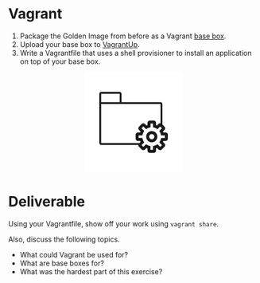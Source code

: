 # Vagrant

 1. Package the Golden Image from before as a Vagrant [base box](https://www.vagrantup.com/docs/virtualbox/boxes.html).
 2. Upload your base box to [VagrantUp](https://app.vagrantup.com/).
 3. Write a Vagrantfile that uses a shell provisioner to install an application on top of your base box.

<center>

  ![](img2/config.svg ':size=125px')

</center>

# Deliverable

Using your Vagrantfile, show off your work using `vagrant share`.

Also, discuss the following topics.
 - What could Vagrant be used for?
 - What are base boxes for?
 - What was the hardest part of this exercise?
